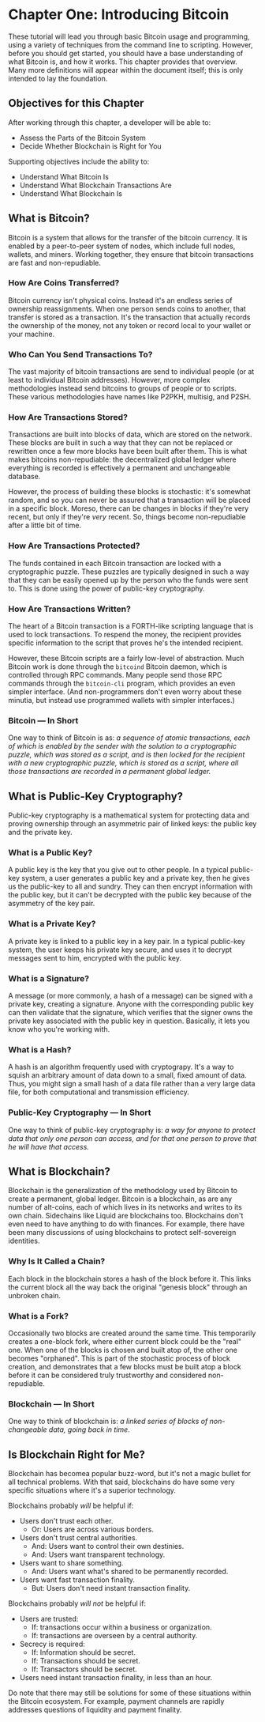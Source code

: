 # Chapter One: Introducing Bitcoin

These tutorial will lead you through basic Bitcoin usage and programming, using a variety of techniques from the command line to scripting. However, before you should get started, you should have a base understanding of what Bitcoin is, and how it works. This chapter provides that overview. Many more definitions will appear within the document itself; this is only intended to lay the foundation.

## Objectives for this Chapter

After working through this chapter, a developer will be able to:

   * Assess the Parts of the Bitcoin System
   * Decide Whether Blockchain is Right for You

Supporting objectives include the ability to:

   * Understand What Bitcoin Is
   * Understand What Blockchain Transactions Are
   * Understand What Blockchain Is
   
## What is Bitcoin?

Bitcoin is a system that allows for the transfer of the bitcoin currency. It is enabled by a peer-to-peer system of nodes, which include full nodes, wallets, and miners. Working together, they ensure that bitcoin transactions are fast and non-repudiable.

### How Are Coins Transferred?

Bitcoin currency isn't physical coins. Instead it's an endless series of ownership reassignments. When one person sends coins to another, that transfer is stored as a transaction. It's the transaction that actually records the ownership of the money, not any token or record local to your wallet or your machine.

### Who Can You Send Transactions To?

The vast majority of bitcoin transactions are send to individual people (or at least to individual Bitcoin addresses). However, more complex methodologies instead send bitcoins to groups of people or to scripts. These various methodologies have names like P2PKH, multisig, and P2SH.

### How Are Transactions Stored?

Transactions are built into blocks of data, which are stored on the network. These blocks are built in such a way that they can not be replaced or rewritten once a few more blocks have been built after them. This is what makes bitcoins non-repudiable: the decentralized global ledger where everything is recorded is effectively a permanent and unchangeable database.

However, the process of building these blocks is stochastic: it's somewhat random, and so you can never be assured that a transaction will be placed in a specific block. Moreso, there can be changes in blocks if they're very recent, but only if they're _very_ recent. So, things become non-repudiable after a little bit of time.

### How Are Transactions Protected?

The funds contained in each Bitcoin transaction are locked with a cryptographic puzzle. These puzzles are typically designed in such a way that they can be easily opened up by the person who the funds were sent to. This is done using the power of public-key cryptography. 

### How Are Transactions Written?

The heart of a Bitcoin transaction is a FORTH-like scripting language that is used to lock transactions. To respend the money, the recipient provides specific information to the script that proves he's the intended recipient.

However, these Bitcoin scripts are a fairly low-level of abstraction. Much Bitcoin work is done through the `bitcoind` Bitcoin daemon, which is controlled through RPC commands. Many people send those RPC commands through the `bitcoin-cli` program, which provides an even simpler interface. (And non-programmers don't even worry about these minutia, but instead use programmed wallets with simpler interfaces.)

### Bitcoin — In Short

One way to think of Bitcoin is as: _a sequence of atomic transactions, each of which is enabled by the sender with the solution to a cryptographic puzzle, which was stored as a script, and is then locked for the recipient with a new cryptographic puzzle, which is stored as a script, where all those transactions are recorded in a permanent global ledger._

## What is Public-Key Cryptography?

Public-key cryptography is a mathematical system for protecting data and proving ownership through an asymmetric pair of linked keys: the public key and the private key.

### What is a Public Key?

A public key is the key that you give out to other people. In a typical public-key system, a user generates a public key and a private key, then he gives us the public-key to all and sundry. They can then encrypt information with the public key, but it can't be decrypted with the public key because of the asymmetry of the key pair.

### What is a Private Key?

A private key is linked to a public key in a key pair. In a typical public-key system, the user keeps his private key secure, and uses it to decrypt messages sent to him, encrypted with the public key.

### What is a Signature?

A message (or more commonly, a hash of a message) can be signed with a private key, creating a signature. Anyone with the corresponding public key can then validate that the signature, which verifies that the signer owns the private key associated with the public key in question. Basically, it lets you know who you're working with.

### What is a Hash?

A hash is an algorithm frequently used with cryptograpy. It's a way to squish an arbitrary amount of data down to a small, fixed amount of data. Thus, you might sign a small hash of a data file rather than a very large data file, for both computational and transmission efficiency.

### Public-Key Cryptography — In Short

One way to think of public-key cryptography is: _a way for anyone to protect data that only one person can access, and for that one person to prove that he will have that access._

## What is Blockchain?

Blockchain is the generalization of the methodology used by Bitcoin to create a permanent, global ledger. Bitcoin is a blockchain, as are any number of alt-coins, each of which lives in its networks and writes to its own chain. Sidechains like Liquid are blockchains too. Blockchains don't even need to have anything to do with finances. For example, there have been many discussions of using blockchains to protect self-sovereign identities.

### Why Is It Called a Chain?

Each block in the blockchain stores a hash of the block before it. This links the current block all the way back the original "genesis block" through an unbroken chain.

### What is a Fork?

Occasionally two blocks are created around the same time. This temporarily creates a one-block fork, where either current block could be the "real" one. When one of the blocks is chosen and built atop of, the other one becomes "orphaned". This is part of the stochastic process of block creation, and demonstrates that a few blocks must be built atop a block before it can be considered truly trustworthy and considered non-repudiable.

### Blockchain — In Short

One way to think of blockchain is: _a linked series of blocks of non-changeable data, going back in time_.

## Is Blockchain Right for Me?

Blockchain has becomea popular buzz-word, but it's not a magic bullet for all technical problems. With that said, blockchains do have some very specific situations where it's a superior technology.

Blockchains probably _will_ be helpful if:

  * Users don't trust each other.
    * Or: Users are across various borders.
  * Users don't trust central authorities.
     * And: Users want to control their own destinies.
     * And: Users want transparent technology.
  * Users want to share something.
    * And: Users want what's shared to be permanently recorded.
  * Users want fast transaction finality.
    * But: Users don't need instant transaction finality.
    
Blockchains probably _will not_ be helpful if:

  * Users are trusted:
    * If: transactions occur within a business or organization.
    * If: transactions are overseen by a central authority.
  * Secrecy is required:
    * If: Information should be secret.
    * If: Transactions should be secret.
    * If: Transactors should be secret.
  * Users need instant transaction finality, in less than an hour.
  
Do note that there may still be solutions for some of these situations within the Bitcoin ecosystem. For example, payment channels are rapidly addresses questions of liquidity and payment finality. 
